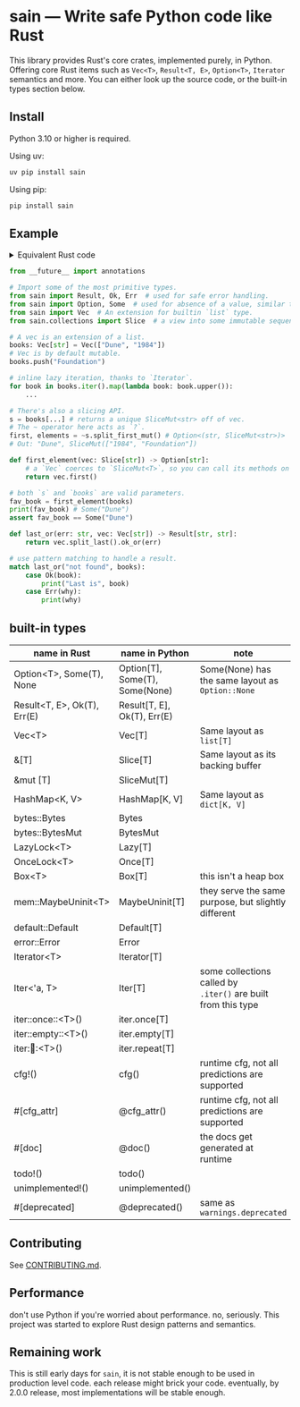 # sain — Write safe Python code like Rust

This library provides Rust's core crates, implemented purely, in Python.
Offering core Rust items such as `Vec<T>`, `Result<T, E>`, `Option<T>`, `Iterator` semantics and more.
You can either look up the source code, or the built-in types section below.

## Install

Python 3.10 or higher is required.

Using uv:

```sh
uv pip install sain
```

Using pip:

```sh
pip install sain
```

## Example

<details>
    <summary>Equivalent Rust code</summary>

```rs
let mut books: Vec<&str> = vec!["Dune", "1984"];
books.push("Foundation");

for book in books.iter().map(|book| book.to_uppercase()) {}

let s = &mut books[..];
let (first, elements) = s.split_first_mut()?;

fn first_element<'a>(slice: &'a [&str]) -> Option<&'a str> {
    slice.first().copied()
}

let fav_book = first_element(&books);
println!("{:?}", fav_book); // Some("Dune")
assert_eq!(fav_book, Some("Dune"));

fn last_or<'a>(err: &'static str, vec: &'a Vec<&str>) -> Result<&'a str, &'static str> {
    vec.last().copied().ok_or(err)
}

// use pattern matching to handle a result.
match last_or("not found", &books) {
    Ok(book) => {
        println!("Last is {book}");
    }
    Err(why) => {
        println!("{why}",);
    }
}
```

</details>

```py
from __future__ import annotations

# Import some of the most primitive types.
from sain import Result, Ok, Err  # used for safe error handling.
from sain import Option, Some  # used for absence of a value, similar to `T | None`.
from sain import Vec  # An extension for builtin `list` type.
from sain.collections import Slice  # a view into some immutable sequence.

# A vec is an extension of a list.
books: Vec[str] = Vec(["Dune", "1984"])
# Vec is by default mutable.
books.push("Foundation")

# inline lazy iteration, thanks to `Iterator`.
for book in books.iter().map(lambda book: book.upper()):
    ...

# There's also a slicing API.
s = books[...] # returns a unique SliceMut<str> off of vec.
# The ~ operator here acts as `?`.
first, elements = ~s.split_first_mut() # Option<(str, SliceMut<str>)>
# Out: "Dune", SliceMut(["1984", "Foundation"])

def first_element(vec: Slice[str]) -> Option[str]:
    # a `Vec` coerces to `SliceMut<T>`, so you can call its methods on it directly.
    return vec.first()

# both `s` and `books` are valid parameters.
fav_book = first_element(books) 
print(fav_book) # Some("Dune")
assert fav_book == Some("Dune")

def last_or(err: str, vec: Vec[str]) -> Result[str, str]:
    return vec.split_last().ok_or(err)

# use pattern matching to handle a result.
match last_or("not found", books):
    case Ok(book):
        print("Last is", book)
    case Err(why):
        print(why)
```

## built-in types

| name in Rust                  | name in Python                   | note                                                                                                                       | restrictions               |
| ----------------------------- | -------------------------------  | -------------------------------------------------------------------------------------------------------------------------- | -------------------------- |
| Option\<T>, Some(T), None     | Option[T], Some(T), Some(None)   | Some(None) has the same layout as `Option::None`                                                                           |                            |
| Result\<T, E>, Ok(T), Err(E)  | Result[T, E], Ok(T), Err(E)      |                                                                            |                            |
| Vec\<T>                       | Vec[T]                           | Same layout as `list[T]`                                                                                                   |                            |
| &[T]                       | Slice[T]                           | Same layout as its backing buffer                                                                                                    |                            |
| &mut [T]                       | SliceMut[T]                           |                                                                                                    |                            |
| HashMap\<K, V>                | HashMap[K, V]                    | Same layout as `dict[K, V]`                                                                                                |                            |
| bytes::Bytes                  |  Bytes                           |                                                                                                                            |                            |
| bytes::BytesMut               |  BytesMut                        |                                                                                                                            |                            |
| LazyLock\<T>                  | Lazy[T]                          |                                                                                                                            |                            |
| OnceLock\<T>                  | Once[T]                          |                                                                                                                            |                            |
| Box\<T>                       | Box[T]                           | this isn't a heap box                                                                                                      |                            |
| mem::MaybeUninit\<T>               | MaybeUninit[T]                   | they serve the same purpose, but slightly different                                                                        |                            |
| default::Default                  | Default[T]                       |                                                                                                                       |                            |
| error::Error                    | Error                            |                                                                                                                            |                            |
| Iterator\<T>             | Iterator[T]                      |                                                                                                                       |                            |
| Iter\<'a, T>                  | Iter[T]                          | some collections called by `.iter()` are built from this type                                                                   |                            |
| iter::once::\<T>()            | iter.once[T]                     |                                                                                                                            |                            |
| iter::empty::\<T>()           | iter.empty[T]                    |                                                                                                                            |                            |
| iter::repeat::\<T>()          | iter.repeat[T]                   |                                                                                                                            |                            |
| cfg!()                        | cfg()                            | runtime cfg, not all predictions are supported                                                                             |                            |
| #[cfg_attr]                   | @cfg_attr()                      | runtime cfg, not all predictions are supported                                                                             |                            |
| #[doc]                        | @doc()                           | the docs get generated at runtime                                                                                          |                            |
| todo!()                       | todo()                           |                                                                                                                            |                            |
| unimplemented!()              | unimplemented()                 |                                                                                                                            |                            |
| #[deprecated]                 | @deprecated()                    | same as `warnings.deprecated`                                                     |                            |

## Contributing

See [CONTRIBUTING.md](CONTRIBUTING.md).

## Performance

don't use Python if you're worried about performance. no, seriously.
This project was started to explore Rust design patterns and semantics.

## Remaining work

This is still early days for `sain`, it is not stable enough to be used in production level code.
each release might brick your code. eventually, by 2.0.0 release, most implementations will be stable enough.
